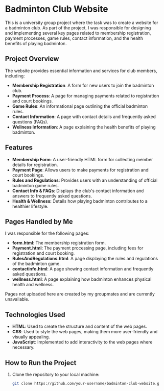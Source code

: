 # Badminton Club Website

This is a university group project where the task was to create a website for a badminton club. As part of the project, I was responsible for designing and implementing several key pages related to membership registration, payment processes, game rules, contact information, and the health benefits of playing badminton.

## Project Overview

The website provides essential information and services for club members, including:

- **Membership Registration**: A form for new users to join the badminton club.
- **Payment Process**: A page for managing payments related to registration and court bookings.
- **Game Rules**: An informational page outlining the official badminton rules.
- **Contact Information**: A page with contact details and frequently asked questions (FAQs).
- **Wellness Information**: A page explaining the health benefits of playing badminton.

## Features

- **Membership Form**: A user-friendly HTML form for collecting member details for registration.
- **Payment Page**: Allows users to make payments for registration and court bookings.
- **Rules and Regulations**: Provides users with an understanding of official badminton game rules.
- **Contact Info & FAQs**: Displays the club's contact information and answers to frequently asked questions.
- **Health & Wellness**: Details how playing badminton contributes to a healthier lifestyle.

## Pages Handled by Me

I was responsible for the following pages:

- **form.html**: The membership registration form.
- **Payment.html**: The payment processing page, including fees for registration and court booking.
- **RulesAndRegulations.html**: A page displaying the rules and regulations of the badminton game.
- **contactinfo.html**: A page showing contact information and frequently asked questions.
- **wellness.html**: A page explaining how badminton enhances physical health and wellness.

Pages not uploaded here are created by my groupmates and are currently unavailable.

## Technologies Used

- **HTML**: Used to create the structure and content of the web pages.
- **CSS**: Used to style the web pages, making them more user-friendly and visually appealing.
- **JavaScript**: Implemented to add interactivity to the web pages where necessary.

## How to Run the Project

1. Clone the repository to your local machine:
   ```bash
   git clone https://github.com/your-username/badminton-club-website.git
